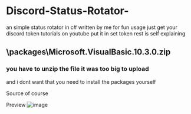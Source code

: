 # Discord-Status-Rotator-
an simple status rotator in c# written by me for fun usage just get your discord token tutorials on youtube put it in set token rest is self explaining


## \packages\Microsoft.VisualBasic.10.3.0.zip 
### you have to unzip the file it was too big to upload 
and i dont want that you need to install the packages yourself

Source of course


Preview
![image](https://github.com/user-attachments/assets/6b2c6a94-8fac-40bb-8545-6acf72265662)
